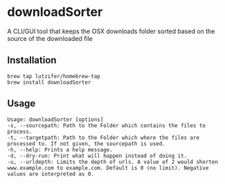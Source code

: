 # downloadSorter
A CLI/GUI tool that keeps the OSX downloads folder sorted based on the source of the downloaded file

## Installation

```
brew tap lutzifer/homebrew-tap
brew install downloadSorter
```

## Usage

```
Usage: downloadSorter [options]
-s, --sourcepath: Path to the Folder which contains the files to process.
-t, --targetpath: Path to the Folder which where the files are processed to. If not given, the sourcepath is used.
-h, --help: Prints a help message.
-d, --dry-run: Print what will happen instead of doing it.
-u, --urldepth: Limits the depth of urls. A value of 2 would shorten www.example.com to example.com. Default is 0 (no limit). Negative values are interpreted as 0.
```
